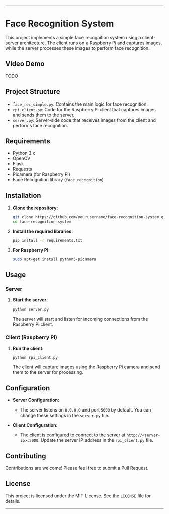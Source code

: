 
---

# Face Recognition System

This project implements a simple face recognition system using a client-server architecture. The client runs on a Raspberry Pi and captures images, while the server processes these images to perform face recognition.

## Video Demo 
TODO


## Project Structure

- `face_rec_simple.py`: Contains the main logic for face recognition.
- `rpi_client.py`: Code for the Raspberry Pi client that captures images and sends them to the server.
- `server.py`: Server-side code that receives images from the client and performs face recognition.

## Requirements

- Python 3.x
- OpenCV
- Flask
- Requests
- Picamera (for Raspberry Pi)
- Face Recognition library (`face_recognition`)

## Installation

1. **Clone the repository:**

    ```bash
    git clone https://github.com/yourusername/face-recognition-system.git
    cd face-recognition-system
    ```

2. **Install the required libraries:**

    ```bash
    pip install -r requirements.txt
    ```

3. **For Raspberry Pi:**

    ```bash
    sudo apt-get install python3-picamera
    ```

## Usage

### Server

1. **Start the server:**

    ```bash
    python server.py
    ```

    The server will start and listen for incoming connections from the Raspberry Pi client.

### Client (Raspberry Pi)

1. **Run the client:**

    ```bash
    python rpi_client.py
    ```

    The client will capture images using the Raspberry Pi camera and send them to the server for processing.

## Configuration

- **Server Configuration:**

    - The server listens on `0.0.0.0` and port `5000` by default. You can change these settings in the `server.py` file.

- **Client Configuration:**

    - The client is configured to connect to the server at `http://<server-ip>:5000`. Update the server IP address in the `rpi_client.py` file.

## Contributing

Contributions are welcome! Please feel free to submit a Pull Request.

## License

This project is licensed under the MIT License. See the `LICENSE` file for details.

---

